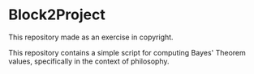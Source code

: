 # Block2Project

This repository made as an exercise in copyright.

This repository contains a simple script for computing Bayes' Theorem values, specifically in the context of philosophy.
